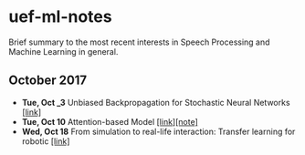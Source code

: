 # uef-ml-notes
Brief summary to the most recent interests in Speech Processing and Machine Learning in general.


## October 2017

* **Tue, Oct _3** Unbiased Backpropagation for Stochastic Neural Networks [[link]](https://github.com/trungnt13/uef-ml-notes/tree/master/notes/1_StochasticSGD)
* **Tue, Oct 10** Attention-based Model [[link]](https://github.com/trungnt13/uef-ml-notes/tree/master/notes/2_AttentionModel)[[note]](https://github.com/trungnt13/uef-ml-notes/blob/master/notes/2_AttentionModel/Attention.pdf)
* **Wed, Oct 18** From simulation to real-life interaction: Transfer learning for robotic [[link]]()